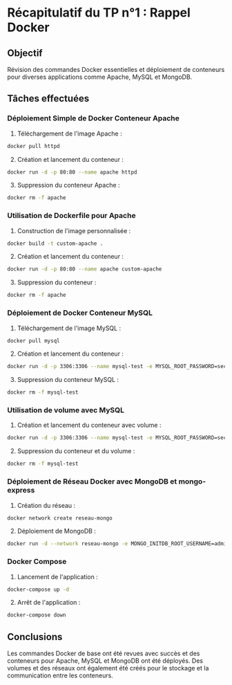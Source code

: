 # Récapitulatif du TP n°1 : Rappel Docker

## Objectif

Révision des commandes Docker essentielles et déploiement de conteneurs pour diverses applications comme Apache, MySQL et MongoDB.

## Tâches effectuées

### Déploiement Simple de Docker Conteneur Apache

1. Téléchargement de l'image Apache :

```bash
docker pull httpd
```

2. Création et lancement du conteneur :

```bash
docker run -d -p 80:80 --name apache httpd
```

3. Suppression du conteneur Apache :

```bash
docker rm -f apache
```

### Utilisation de Dockerfile pour Apache

1. Construction de l'image personnalisée :

```bash
docker build -t custom-apache .
```

2. Création et lancement du conteneur :

```bash
docker run -d -p 80:80 --name apache custom-apache
```

3. Suppression du conteneur :

```bash
docker rm -f apache
```

### Déploiement de Docker Conteneur MySQL

1. Téléchargement de l'image MySQL :

```bash
docker pull mysql
```

2. Création et lancement du conteneur :

```bash
docker run -d -p 3306:3306 --name mysql-test -e MYSQL_ROOT_PASSWORD=secret mysql
```

3. Suppression du conteneur MySQL :

```bash
docker rm -f mysql-test
```

### Utilisation de volume avec MySQL

1. Création et lancement du conteneur avec volume :

```bash
docker run -d -p 3306:3306 --name mysql-test -e MYSQL_ROOT_PASSWORD=secret -v $(pwd)/mysql-data:/var/lib/mysql mysql
```

2. Suppression du conteneur et du volume :

```bash
docker rm -f mysql-test
```
### Déploiement de Réseau Docker avec MongoDB et mongo-express

1. Création du réseau :

```bash
docker network create reseau-mongo
```

2. Déploiement de MongoDB :

```bash
docker run -d --network reseau-mongo -e MONGO_INITDB_ROOT_USERNAME=admin -e MONGO_INITDB_ROOT_PASSWORD=secret --name mongo mongo
```

### Docker Compose

1. Lancement de l'application :

```bash
docker-compose up -d
```

2. Arrêt de l'application :

```bash
docker-compose down
```

## Conclusions

Les commandes Docker de base ont été revues avec succès et des conteneurs pour Apache, MySQL et MongoDB ont été déployés. Des volumes et des réseaux ont également été créés pour le stockage et la communication entre les conteneurs.